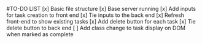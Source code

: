 #TO-DO LIST
[x] Basic file structure
[x] Base server running
[x] Add inputs for task creation to front end
[x] Tie inputs to the back end
[x] Refresh front-end to show existing tasks
[x] Add delete button for each task
[x] Tie delete button to back end
[ ] Add class change to task display on DOM when marked as complete
